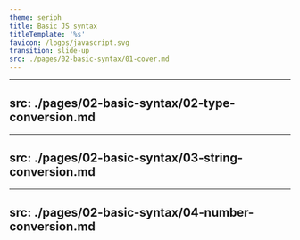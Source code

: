 ```yaml
---
theme: seriph
title: Basic JS syntax
titleTemplate: '%s'
favicon: /logos/javascript.svg
transition: slide-up
src: ./pages/02-basic-syntax/01-cover.md
---
```


---
src: ./pages/02-basic-syntax/02-type-conversion.md
---

---
src: ./pages/02-basic-syntax/03-string-conversion.md
---

---
src: ./pages/02-basic-syntax/04-number-conversion.md
---
